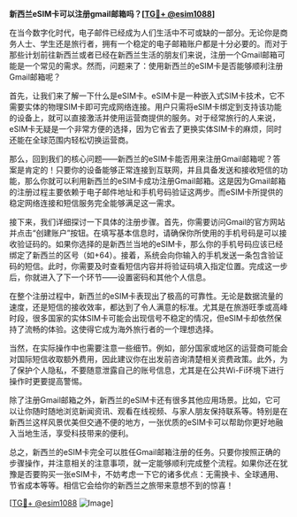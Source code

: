 **新西兰eSIM卡可以注册gmail邮箱吗？[[TG💪+ @esim1088](https://t.me/s/esim1088)]**

在当今数字化时代，电子邮件已经成为人们生活中不可或缺的一部分。无论你是商务人士、学生还是旅行者，拥有一个稳定的电子邮箱账户都是十分必要的。而对于那些计划前往新西兰或者已经在新西兰生活的朋友们来说，注册一个Gmail邮箱可能是一个常见的需求。然而，问题来了：使用新西兰的eSIM卡是否能够顺利注册Gmail邮箱呢？

首先，让我们来了解一下什么是eSIM卡。eSIM卡是一种嵌入式SIM卡技术，它不需要实体的物理SIM卡即可完成网络连接。用户只需将eSIM卡绑定到支持该功能的设备上，就可以直接激活并使用运营商提供的服务。对于经常旅行的人来说，eSIM卡无疑是一个非常方便的选择，因为它省去了更换实体SIM卡的麻烦，同时还能在全球范围内轻松切换运营商。

那么，回到我们的核心问题——新西兰的eSIM卡能否用来注册Gmail邮箱呢？答案是肯定的！只要你的设备能够正常连接到互联网，并且具备发送和接收短信的功能，那么你就可以利用新西兰的eSIM卡成功注册Gmail邮箱。这是因为Gmail邮箱的注册过程主要依赖于电子邮件地址和手机号码验证这两步。而eSIM卡所提供的稳定网络连接和短信服务完全能够满足这一需求。

接下来，我们详细探讨一下具体的注册步骤。首先，你需要访问Gmail的官方网站并点击“创建账户”按钮。在填写基本信息时，请确保你所使用的手机号码是可以接收验证码的。如果你选择的是新西兰当地的eSIM卡，那么你的手机号码应该已经绑定了新西兰的区号（如+64）。接着，系统会向你输入的手机发送一条包含验证码的短信。此时，你需要及时查看短信内容并将验证码填入指定位置。完成这一步后，你就进入了下一个环节——设置密码和其他个人信息。

在整个注册过程中，新西兰的eSIM卡表现出了极高的可靠性。无论是数据流量的速度，还是短信的接收效率，都达到了令人满意的标准。尤其是在旅游旺季或高峰时段，很多国家的实体SIM卡可能会出现信号不稳定的情况，但eSIM卡却依然保持了流畅的体验。这使得它成为海外旅行者的一个理想选择。

当然，在实际操作中也需要注意一些细节。例如，部分国家或地区的运营商可能会对国际短信收取额外费用，因此建议你在出发前咨询清楚相关资费政策。此外，为了保护个人隐私，不要随意泄露自己的账号信息，尤其是在公共Wi-Fi环境下进行操作时更要提高警惕。

除了注册Gmail邮箱之外，新西兰的eSIM卡还有很多其他应用场景。比如，它可以让你随时随地浏览新闻资讯、观看在线视频、与家人朋友保持联系等。特别是在新西兰这样风景优美但交通不便的地方，一张优质的eSIM卡可以帮助你更好地融入当地生活，享受科技带来的便利。

总之，新西兰的eSIM卡完全可以胜任Gmail邮箱注册的任务。只要你按照正确的步骤操作，并注意相关的注意事项，就一定能够顺利完成整个流程。如果你还在犹豫是否要购买一张eSIM卡，不妨考虑一下它的诸多优点：无需换卡、全球通用、节省成本等等。相信它会给你的新西兰之旅带来意想不到的惊喜！

[[TG💪+ @esim1088](https://t.me/s/esim1088) ![Image](https://i.postimg.cc/4NQfJmqS/Snipaste-2025-05-13-00-14-12.png)]